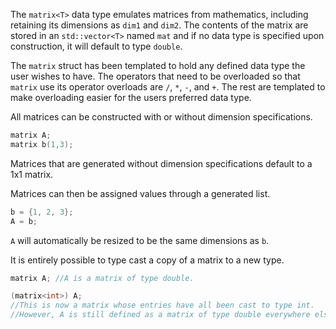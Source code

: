 The `matrix<T>` data type emulates matrices from mathematics, including retaining its dimensions as `dim1` and `dim2`.
The contents of the matrix are stored in an `std::vector<T>` named `mat` and if no data type is specified upon construction, it will default to type `double`.

The `matrix` struct has been templated to hold any defined data type the user wishes to have. The operators that need to be overloaded so that `matrix` use its operator overloads are `/`, `*`, `-`, and `+`. The rest are templated to make overloading easier for the users preferred data type.

All matrices can be constructed with or without dimension specifications.
```c++
matrix A;
matrix b(1,3);
```
Matrices that are generated without dimension specifications default to a 1x1 matrix.

Matrices can then be assigned values through a generated list.
```c++
b = {1, 2, 3};
A = b;
```
`A` will automatically be resized to be the same dimensions as `b`.

It is entirely possible to type cast a copy of a matrix to a new type.
```c++
matrix A; //A is a matrix of type double.

(matrix<int>) A;
//This is now a matrix whose entries have all been cast to type int.
//However, A is still defined as a matrix of type double everywhere else.
```
